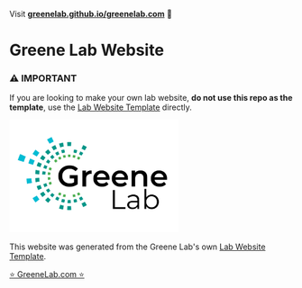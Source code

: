 Visit **[greenelab.github.io/greenelab.com](https://greenelab.github.io/greenelab.com)** 🚀

# Greene Lab Website

### ⚠️ IMPORTANT 

If you are looking to make your own lab website, **do not use this repo as the template**, use the [Lab Website Template](https://greene-lab.gitbook.io/lab-website-template-docs) directly.

<img height="200" src="https://raw.githubusercontent.com/greenelab/brand/master/text/for-light-bg.png?raw=true" alt="Lab Website Template">

This website was generated from the Greene Lab's own [Lab Website Template](https://github.com/greenelab/lab-website-template).

[⭐ GreeneLab.com ⭐](https://greenelab.com/)

